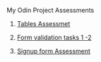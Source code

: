 My Odin Project Assessments

1. [Tables Assessmet](https://lazee7.github.io/the-odin-project/tables/)

2. [Form validation tasks 1 -2](https://lazee7.github.io/the-odin-project/forms/form-validation-tasks.html)

3. [Signup form Assessment](https://lazee7.github.io/the-odin-project/forms/assignment.html)
